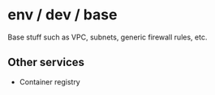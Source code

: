 # env / dev / base

Base stuff such as VPC, subnets, generic firewall rules, etc.

## Other services

- Container registry
